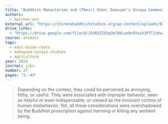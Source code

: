 ```yaml
---
title: "Buddhist Monasteries and (Their) Oxen: Daoxuan’s Vinaya Commentaries"
authors:
  - heirman-ann
external_url: "https://chinesebuddhiststudies.org/wp-content/uploads/01_Ann-Heirman.pdf"
drive_links:
  - "https://drive.google.com/file/d/15UR3ZZ55pQeC08Lse0rOYwik3PTT1sKw/view?usp=drivesdk"
course: animals
tags:
  - east-asian-roots
  - mahayana-vinaya-studies
  - agriculture
year: 2024
journal: jcbs
number: 37
pages: "1--43"
---
```


> Depending on the context, they could be perceived as annoying, filthy, or useful. They were associated with improper behavior, seen as helpful or even indispensable, or viewed as the innocent victims of human misbehavior.
Yet, all these considerations were overshadowed by the Buddhist proscription against harming or killing any sentient being.